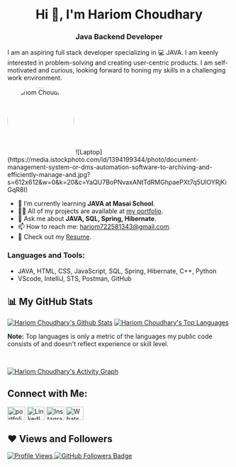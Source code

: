 <h1 align="center">Hi 👋, I'm Hariom Choudhary</h1>
<h3 align="center">Java Backend Developer</h3>
<p align="left">I am an aspiring full stack developer specializing in 💻 JAVA. I am keenly interested in problem-solving and creating user-centric products. I am self-motivated and curious, looking forward to honing my skills in a challenging work environment.</p>

<img src="https://hariom722581343.github.io/images/Hariom_pic.jpg" alt="Hariom Choudhary" width="150" style="border-radius: 50%;" />
![Laptop](https://media.istockphoto.com/id/1394199344/photo/document-management-system-or-dms-automation-software-to-archiving-and-efficiently-manage-and.jpg?s=612x612&w=0&k=20&c=YaQU7BoPNvaxANtTdRMGhpaePXt7q5UlOYRjKiGqR8I)

- 🌱 I’m currently learning **JAVA at Masai School**.
- 👨‍💻 All of my projects are available at <a href="https://hariom722581343.github.io/">my portfolio</a>.
- 💬 Ask me about **JAVA, SQL, Spring, Hibernate**.
- 📫 How to reach me: <a href="mailto:hariom722581343@gmail.com">hariom722581343@gmail.com</a>.
- 📄 Check out my [Resume](https://drive.google.com/file/d/1Bdpue047viSTaArmu0TdpTDTGIAbvEDI/view?usp=share_link).

<h3 align="left">Languages and Tools:</h3>
<ul>
  <li>JAVA, HTML, CSS, JavaScript, SQL, Spring, Hibernate, C++, Python</li>
  <li>VScode, IntelliJ, STS, Postman, GitHub</li>
</ul>

## 📊 My GitHub Stats
<a href="https://github.com/hariom722581343/github-readme-stats"><img alt="Hariom Choudhary's Github Stats" src="https://github-readme-stats.vercel.app/api?username=hariom722581343&show_icons=true&count_private=true&theme=react&hide_border=true&bg_color=0D1117" /></a>
<a href="https://github.com/hariom722581343/github-readme-stats"><img alt="Hariom Choudhary's Top Languages" src="https://github-readme-stats.vercel.app/api/top-langs/?username=hariom722581343&langs_count=8&count_private=true&layout=compact&theme=react&hide_border=true&bg_color=0D1117" /></a>

<b>Note:</b> Top languages is only a metric of the languages my public code consists of and doesn't reflect experience or skill level.

<br/>

<a href="https://github.com/hariom722581343/github-readme-stats"><img alt="Hariom Choudhary's Activity Graph" src="https://github-readme-activity-graph.vercel.app/graph?username=hariom722581343&bg_color=0D1117&color=5BCDEC&line=5BCDEC&point=FFFFFF&hide_border=true" /></a>

## Connect with Me:
<p align="left">
  <a href="https://hariom722581343.github.io/" target="_blank"><img align="center" src="https://encrypted-tbn0.gstatic.com/images?q=tbn:ANd9GcQvkUD3r3zwy_Oaj-w9wq_xn7CiUznwS5ZE8kd6whtgKw&s" alt="portfolio" height="30" width="40" /></a>
  <a href="https://www.linkedin.com/in/hariom-choudhary-66a442249/" target="_blank"><img align="center" src="https://raw.githubusercontent.com/rahuldkjain/github-profile-readme-generator/master/src/images/icons/Social/linked-in-alt.svg" alt="LinkedIn" height="30" width="40" /></a>
  <a href="https://www.instagram.com/engineer_hariom/" target="_blank"><img align="center" src="https://raw.githubusercontent.com/rahuldkjain/github-profile-readme-generator/master/src/images/icons/Social/instagram.svg" alt="Instagram" height="30" width="40" /></a>
  <a href="https://wa.me/+917225813432" target="_blank"><img align="center" src="https://www.citypng.com/public/uploads/preview/-41601136190yenci08e6p.png" alt="WhatsApp" height="30" width="40" /></a>
</p>

## ❤ Views and Followers
<a href="https://github.com/hariom722581343/github-profile-views-counter">
    <img src="https://komarev.com/ghpvc/?username=hariom722581343" alt="Profile Views">
</a>
<a href="https://github.com/hariom722581343?tab=followers"><img src="https://img.shields.io/github/followers/hariom722581343?label=Followers&style=social" alt="GitHub Followers Badge"></a>

